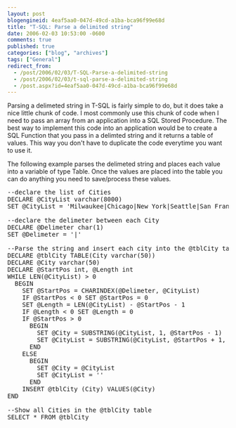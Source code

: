 ```yaml
---
layout: post
blogengineid: 4eaf5aa0-047d-49cd-a1ba-bca96f99e68d
title: "T-SQL: Parse a delimited string"
date: 2006-02-03 10:53:00 -0600
comments: true
published: true
categories: ["blog", "archives"]
tags: ["General"]
redirect_from: 
  - /post/2006/02/03/T-SQL-Parse-a-delimited-string
  - /post/2006/02/03/t-sql-parse-a-delimited-string
  - /post.aspx?id=4eaf5aa0-047d-49cd-a1ba-bca96f99e68d
---
```

<!-- more -->

Parsing a delimeted string in T-SQL is fairly simple to do, but it does take a nice little chunk of code. I most commonly use this chunk of code when I need to pass an array from an application into a SQL Stored Procedure. The best way to implement this code into an application would be to create a SQL Function that you pass in a delimted string and it returns a table of values. This way you don't have to duplicate the code everytime you want to use it.

The following example parses the delimeted string and places each value into a variable of type Table. Once the values are placed into the table you can do anything you need to save/process these values.
<pre class="csharpcode">--<span class="kwrd">declare</span> the list <span class="kwrd">of</span> Cities
<span class="kwrd">DECLARE</span> @CityList <span class="kwrd">varchar</span>(8000)
<span class="kwrd">SET</span> @CityList = <span class="str">'Milwaukee|Chicago|New York|Seattle|San Francisco'</span>

--<span class="kwrd">declare</span> the delimeter <span class="kwrd">between</span> <span class="kwrd">each</span> City
<span class="kwrd">DECLARE</span> @Delimeter <span class="kwrd">char</span>(1)
<span class="kwrd">SET</span> @Delimeter = <span class="str">'|'</span>

--Parse the string <span class="kwrd">and</span> insert <span class="kwrd">each</span> city <span class="kwrd">into</span> the @tblCity <span class="kwrd">table</span>
<span class="kwrd">DECLARE</span> @tblCity <span class="kwrd">TABLE</span>(City <span class="kwrd">varchar</span>(50))
<span class="kwrd">DECLARE</span> @City <span class="kwrd">varchar</span>(50)
<span class="kwrd">DECLARE</span> @StartPos <span class="kwrd">int</span>, @Length <span class="kwrd">int</span>
<span class="kwrd">WHILE</span> LEN(@CityList) &gt; 0
  <span class="kwrd">BEGIN</span>
    <span class="kwrd">SET</span> @StartPos = CHARINDEX(@Delimeter, @CityList)
    <span class="kwrd">IF</span> @StartPos &lt; 0 <span class="kwrd">SET</span> @StartPos = 0
    <span class="kwrd">SET</span> @Length = LEN(@CityList) - @StartPos - 1
    <span class="kwrd">IF</span> @Length &lt; 0 <span class="kwrd">SET</span> @Length = 0
    <span class="kwrd">IF</span> @StartPos &gt; 0
      <span class="kwrd">BEGIN</span>
        <span class="kwrd">SET</span> @City = <span class="kwrd">SUBSTRING</span>(@CityList, 1, @StartPos - 1)
        <span class="kwrd">SET</span> @CityList = <span class="kwrd">SUBSTRING</span>(@CityList, @StartPos + 1, LEN(@CityList) - @StartPos)
      <span class="kwrd">END</span>
    <span class="kwrd">ELSE</span>
      <span class="kwrd">BEGIN</span>
        <span class="kwrd">SET</span> @City = @CityList
        <span class="kwrd">SET</span> @CityList = <span class="str">''</span>
      <span class="kwrd">END</span>
    INSERT @tblCity (City) <span class="kwrd">VALUES</span>(@City)
<span class="kwrd">END</span>

--Show <span class="kwrd">all</span> Cities <span class="kwrd">in</span> the @tblCity <span class="kwrd">table</span>
<span class="kwrd">SELECT</span> * <span class="kwrd">FROM</span> @tblCity</pre>

<!-- .csharpcode, .csharpcode pre { 	font-size: small; 	color: black; 	font-family: consolas, "Courier New", courier, monospace; 	background-color: #ffffff; 	/*white-space: pre;*/ } .csharpcode pre { margin: 0em; } .csharpcode .rem { color: #008000; } .csharpcode .kwrd { color: #0000ff; } .csharpcode .str { color: #006080; } .csharpcode .op { color: #0000c0; } .csharpcode .preproc { color: #cc6633; } .csharpcode .asp { background-color: #ffff00; } .csharpcode .html { color: #800000; } .csharpcode .attr { color: #ff0000; } .csharpcode .alt  { 	background-color: #f4f4f4; 	width: 100%; 	margin: 0em; } .csharpcode .lnum { color: #606060; } -->
